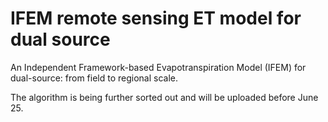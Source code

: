 # IFEM remote sensing ET model for dual source

An Independent Framework-based Evapotranspiration Model (IFEM) for dual-source: from field to regional scale.

The algorithm is being further sorted out and will be uploaded before June 25.
